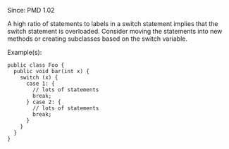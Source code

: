 Since: PMD 1.02

A high ratio of statements to labels in a switch statement implies that the switch statement
is overloaded.  Consider moving the statements into new methods or creating subclasses based
on the switch variable.

Example(s):
```
public class Foo {
  public void bar(int x) {
    switch (x) {
      case 1: {
        // lots of statements
        break;
      } case 2: {
        // lots of statements
        break;
      }
    }
  }
}
```
